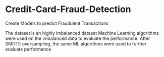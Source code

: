 # Credit-Card-Fraud-Detection
Create Models to predict Fraudulent Transactions

The dataset is an highly imbalanced dataset
Machine Learning algorithms were used on the imbalanced data to evaluate the performance.
After SMOTE oversampling, the same ML algorithms were used to further evaluate performance
